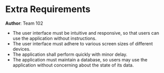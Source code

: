 # Extra Requirements

**Author**: Team 102

* The user interface must be intuitive and responsive, so that users can use the application without instructions.
* The user interface must adhere to various screen sizes of different devices.
* The application shall perform quickly with minor delay.
* The application must maintain a database, so users may use the application without concerning about the state of its data.
